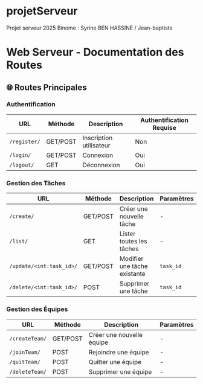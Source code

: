 # projetServeur
Projet serveur 2025
Binome : Syrine BEN HASSINE / Jean-baptiste 
# Web Serveur - Documentation des Routes

## 🌐 Routes Principales

### Authentification
| URL | Méthode | Description | Authentification Requise |
|-----|---------|-------------|---------------------------|
| `/register/` | GET/POST | Inscription utilisateur | Non |
| `/login/` | GET/POST | Connexion | Oui |
| `/logout/` | GET | Déconnexion | Oui |

### Gestion des Tâches
| URL | Méthode | Description | Paramètres |
|-----|---------|-------------|------------|
| `/create/` | GET/POST | Créer une nouvelle tâche | - |
| `/list/` | GET | Lister toutes les tâches | - |
| `/update/<int:task_id>/` | GET/POST | Modifier une tâche existante | `task_id` |
| `/delete/<int:task_id>/` | POST | Supprimer une tâche | `task_id` |

### Gestion des Équipes
| URL | Méthode | Description | Paramètres |
|-----|---------|-------------|------------|
| `/createTeam/` | GET/POST | Créer une nouvelle équipe | - |
| `/joinTeam/` | POST | Rejoindre une équipe | - |
| `/quitTeam/` | POST | Quitter une équipe | - |
| `/deleteTeam/` | POST | Supprimer une équipe | - |
